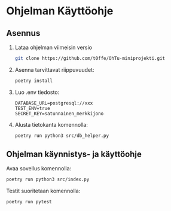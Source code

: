 # Ohjelman Käyttöohje

## Asennus

1. Lataa ohjelman viimeisin versio
    ```bash
    git clone https://github.com/t0ffe/OhTu-miniprojekti.git
    ```
2. Asenna tarvittavat riippuvuudet:
    ```bash
    poetry install
    ```

3. Luo .env tiedosto:
    ```Dotenv
    DATABASE_URL=postgresql://xxx
    TEST_ENV=true   
    SECRET_KEY=satunnainen_merkkijono
    ```

4. Alusta tietokanta komennolla:
    ```bash
    poetry run python3 src/db_helper.py
    ```


## Ohjelman käynnistys- ja käyttöohje

Avaa sovellus komennolla:
```bash
poetry run python3 src/index.py
```

Testit suoritetaan komennolla:
```bash
poetry run pytest
```
<!--

Testikattavuusraportin generointi komennolla:
```bash
poetry coverage 
```

Pylint tarkistus komennolla:
```bash
poetry run invoke lint
```
-->
